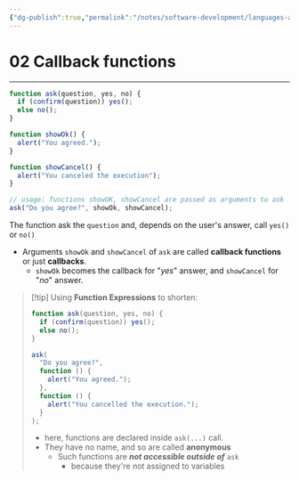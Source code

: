 ```yaml
---
{"dg-publish":true,"permalink":"/notes/software-development/languages-and-frameworks/web-development/front-end/javascript-vanilla/01-basics/12-functions/08-callback-functions/","tags":["programming","webdevelopment","frontend","JavaScript"],"created":"2025-07-13T15:24:56.056+08:00"}
---
```



# 02 Callback functions

---

```javascript
function ask(question, yes, no) {
  if (confirm(question)) yes();
  else no();
}

function showOk() {
  alert("You agreed.");
}

function showCancel() {
  alert("You canceled the execution");
}

// usage: functions showOK, showCancel are passed as arguments to ask
ask("Do you agree?", showOk, showCancel);
```

The function ask the `question` and, depends on the user's answer, call `yes()` or `no()`

- Arguments `showOk` and `showCancel` of `ask` are called **callback functions** or just **callbacks**.
  - `showOk` becomes the callback for "_yes_" answer, and `showCancel` for "_no_" answer.

> [!tip] Using **Function Expressions** to shorten:
>
> ```javascript
> function ask(question, yes, no) {
>   if (confirm(question)) yes();
>   else no();
> }
>
> ask(
>   "Do you agree?",
>   function () {
>     alert("You agreed.");
>   },
>   function () {
>     alert("You cancelled the execution.");
>   }
> );
> ```
>
> - here, functions are declared inside `ask(...)` call.
> - They have no name, and so are called **anonymous**
>   - Such functions are **_not accessible outside of_** `ask`
>     - because they're not assigned to variables
